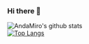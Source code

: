 ### Hi there 👋

![AndaMiro's github stats](https://github-readme-stats.vercel.app/api?username=AndaMiro&show_icons=true&theme=radical)
</br>
[![Top Langs](https://github-readme-stats.vercel.app/api/top-langs/?username=AndaMiro&show_icons=true)](https://github.com/anuraghazra/github-readme-stats)
<!--
**AndaMiro/AndaMiro** is a ✨ _special_ ✨ repository because its `README.md` (this file) appears on your GitHub profile.

Here are some ideas to get you started:

- 🔭 I’m currently working on ...
- 🌱 I’m currently learning ...
- 👯 I’m looking to collaborate on ...
- 🤔 I’m looking for help with ...
- 💬 Ask me about ...
- 📫 How to reach me: ...
- 😄 Pronouns: ...
- ⚡ Fun fact: ...
-->
